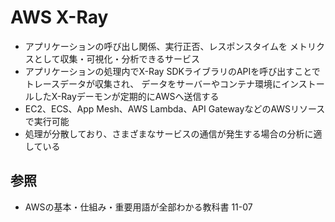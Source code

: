 # AWS X-Ray
- アプリケーションの呼び出し関係、実行正否、レスポンスタイムを
  メトリクスとして収集・可視化・分析できるサービス
- アプリケーションの処理内でX-Ray SDKライブラリのAPIを呼び出すことでトレースデータが収集され、
  データをサーバーやコンテナ環境にインストールしたX-Rayデーモンが定期的にAWSへ送信する
- EC2、ECS、App Mesh、AWS Lambda、API GatewayなどのAWSリソースで実行可能
- 処理が分散しており、さまざまなサービスの通信が発生する場合の分析に適している

## 参照
- AWSの基本・仕組み・重要用語が全部わかる教科書 11-07
